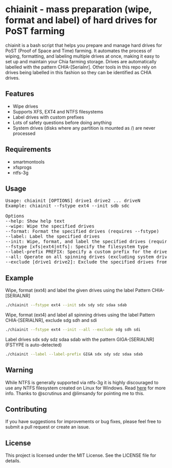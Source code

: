 # chiainit - mass preparation (wipe, format and label) of hard drives for PoST farming

chiainit is a bash script that helps you prepare and manage hard drives for PoST (Proof of Space and Time) farming. It automates the process of wiping, formatting, and labeling multiple drives at once, making it easy to set up and maintain your Chia farming storage.
Drives are automatically labelled with the pattern CHIA-[Serialnr].
Other tools in this repo rely on drives being labelled in this fashion so they can be identified as CHIA drives.

## Features

- Wipe drives
- Supports XFS, EXT4 and NTFS filesystems
- Label drives with custom prefixes
- Lots of safety questions before doing anything
- System drives (disks where any partition is mounted as /) are never processed

## Requirements

- smartmontools
- xfsprogs
- ntfs-3g

## Usage
<pre>
Usage: chiainit [OPTIONS] drive1 drive2 ... driveN
Example: chiainit --fstype ext4 --init sdb sdc

Options
--help: Show help text
--wipe: Wipe the specified drives
--format: Format the specified drives (requires --fstype)
--label: Label the specified drives
--init: Wipe, format, and label the specified drives (requires --fstype)
--fstype [xfs|ext4|ntfs]: Specify the filesystem type
--label-prefix PREFIX: Specify a custom prefix for the drive labels (default: CHIA)
--all: Operate on all spinning drives (excluding system drive and mounted drives)
--exclude [drive1 drive2]: Exclude the specified drives from the operation
</pre>

## Example

Wipe, format (ext4) and label the given drives using the label Pattern CHIA-[SERIALNR]
```bash
./chiainit --fstype ext4 --init sdx sdy sdz sdaa sdab
```

Wipe, format (ext4) and label all spinning drives using the label Pattern CHIA-[SERIALNR], exclude sdg sdh and sdi
```bash
./chiainit --fstype ext4 --init --all --exclude sdg sdh sdi
```

Label drives sdx sdy sdz sdaa sdab with the pattern GIGA-[SERIALNR] (FSTYPE is auto-detected)
```bash
./chiainit --label --label-prefix GIGA sdx sdy sdz sdaa sdab
```

## Warning

While NTFS is generally supported via ntfs-3g it is highly discouraged to use any NTFS filesystem created on Linux for Windows.
Read [here](https://unix.stackexchange.com/questions/617400/can-linux-corrupt-the-data-on-an-ntfs-partition) for more info.
Thanks to @scrutinus and @limsandy for pointing me to this.

## Contributing
If you have suggestions for improvements or bug fixes, please feel free to submit a pull request or create an issue.

## License
This project is licensed under the MIT License. See the LICENSE file for details.
